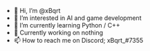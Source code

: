 - 👋 Hi, I’m @xBqrt
- 👀 I’m interested in AI and game development
- 🌱 I’m currently learning Python / C++
- 💞️ Currently working on nothing
- 📫 How to reach me on Discord; xBqrt_#7355

<!---
xBqrt/xBqrt is a ✨ special ✨ repository because its `README.md` (this file) appears on your GitHub profile.
You can click the Preview link to take a look at your changes.
--->
